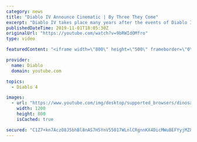 ```yaml
---
category: news
title: "Diablo IV Announce Cinematic | By Three They Come"
excerpt: "Diablo IV takes place many years after the events of Diablo III, after millions have been slaughtered by the actions of the High ..."
publishedDateTime: 2019-11-01T18:05:30Z
originalUrl: "https://youtube.com/watch?v=9bRWIdOMfro"
type: video

featuredContent: "<iframe width=\"800\" height=\"500\" frameborder=\"0\" src=\"https://www.youtube.com/embed/9bRWIdOMfro\" allow=\"accelerometer; autoplay; encrypted-media; gyroscope; picture-in-picture\" allowfullscreen></iframe>"

provider:
  name: Diablo
  domain: youtube.com

topics:
  - Diablo 4

images:
  - url: "https://www.youtube.com/img/desktop/supported_browsers/dinosaur.png"
    width: 1200
    height: 800
    isCached: true

secured: "C1Z7+kn7AczO8J5bhBl8nAS7H5YnV55017WLnlCRgnnKX4DicMWuBEFYyjMZ8MxfdcoOggkU8nHh8v43ZE0V19q/wGJkhTe1GRIcvVx46W2VYgC6TY7Y9bRoKkCg9gAY+SuiwxljTCHXBwFW0BGqQ4AkYiHyxoQ6h4WIjSkdFQgZcpxHgdzxawJ1V84xyBx9sePXiexERHCxIAIKkd1znR6rSetLzX7DHC0RZ6PQTCXbfvTRrD3Ub4z2BYWu/b5lXOeYW5/DJsrDF2BLjMqJ3W0LBIFbQEerBxDF69mof9BqTH++syiwFHs70uZScNLej7INXTEtZkLNrEPO5Nm0RN2HzuIa9o0SfmPMCNh2RqO4BrR6Pomrl7TAWWFg5Q0+ep4gLEWBFsGX8RFKL4Y5sA==;eUz/unViqc4l6PYVkL3wAw=="
---
```


